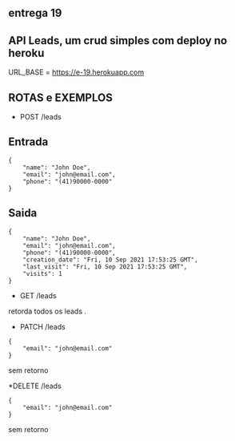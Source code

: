 ## entrega 19 

## API Leads, um crud simples com deploy no heroku

 URL_BASE = https://e-19.herokuapp.com

## ROTAS e EXEMPLOS

* POST
  /leads
## Entrada
```
{
    "name": "John Doe",
    "email": "john@email.com",
    "phone": "(41)90000-0000"
}

```
## Saida
```
{
    "name": "John Doe",
    "email": "john@email.com",
    "phone": "(41)90000-0000",
    "creation_date": "Fri, 10 Sep 2021 17:53:25 GMT",
    "last_visit": "Fri, 10 Sep 2021 17:53:25 GMT",
    "visits": 1
}
```

* GET /leads

retorda todos os leads
.

* PATCH /leads
```
{
    "email": "john@email.com"
}
```
sem retorno

*DELETE /leads
```
{
    "email": "john@email.com"
}
```
sem retorno